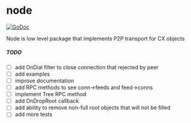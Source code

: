 node
====

[![GoDoc](https://godoc.org/github.com/skycoin/cxo/node?status.svg)](https://godoc.org/github.com/skycoin/cxo/node)

Node is low level package that implements P2P transport for CX objects

##### TODO

- [ ] add OnDial filter to close connection that rejected by peer
- [ ] add examples
- [ ] improve documentation
- [ ] add RPC methods to see conn->feeds and feed->conns
- [ ] implement Tree RPC method
- [ ] add OnDropRoot callback
- [ ] add ability to remove non-full root objects that will not be filled
- [ ] add more tests
